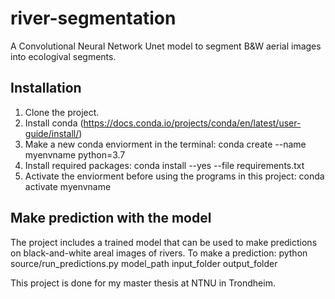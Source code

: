 # river-segmentation

A Convolutional Neural Network Unet model to segment B&W aerial images into ecologival segments.

## Installation

1. Clone the project.
2. Install conda (https://docs.conda.io/projects/conda/en/latest/user-guide/install/)
3. Make a new conda enviorment in the terminal:
conda create --name myenvname python=3.7
4. Install required packages:
conda install --yes --file requirements.txt
5. Activate the enviorment before using the programs in this project:
conda activate myenvname

## Make prediction with the model
The project includes a trained model that can be used to make predictions on black-and-white areal images of rivers.
To make a prediction:
python source/run_predictions.py model_path input_folder output_folder













This project is done for my master thesis at NTNU in Trondheim. 
